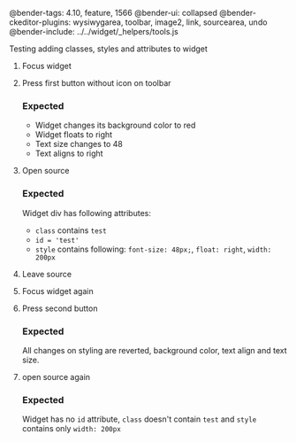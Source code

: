 @bender-tags: 4.10, feature, 1566
@bender-ui: collapsed
@bender-ckeditor-plugins: wysiwygarea, toolbar, image2, link, sourcearea, undo
@bender-include: ../../widget/_helpers/tools.js

Testing adding classes, styles and attributes to widget

1. Focus widget
1. Press first button without icon on toolbar
	### Expected
	- Widget changes its background color to red
	- Widget floats to right
	- Text size changes to 48
	- Text aligns to right

1. Open source
	### Expected
	Widget div has following attributes:
	- `class` contains `test`
	- `id = 'test'`
	- `style` contains following: `font-size: 48px;`, `float: right`, `width: 200px`

1. Leave source
1. Focus widget again
1. Press second button
	### Expected
	All changes on styling are reverted, background color, text align and text size.

1. open source again
	### Expected
	Widget has no `id` attribute, `class` doesn't contain `test` and `style` contains only `width: 200px`
